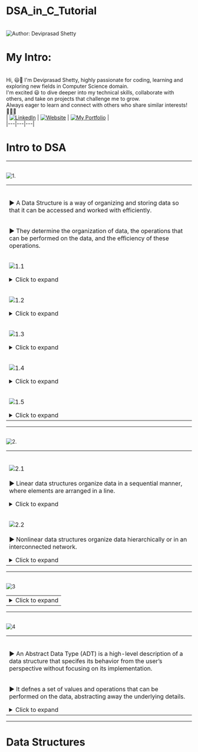 # DSA_in_C_Tutorial


<br> ![Author: Deviprasad Shetty](https://img.shields.io/badge/Author-Deviprasad%20Shetty-000000?style=for-the-badge&labelColor=white)
<br> 


# My Intro:
<br> Hi, 😃👋 I'm Deviprasad Shetty, highly passionate for coding, learning and exploring new fields in Computer Science domain. 
<br> I'm excited 😃 to dive deeper into my technical skills, collaborate with others, and take on projects that challenge me to grow. 
<br> Always eager to learn and connect with others who share similar interests! 🤗🧑‍💻
<br> 
| [![LinkedIn](https://img.shields.io/badge/LinkedIn-%230077B5?style=for-the-badge&logo=LinkedIn&logoColor=white)](https://linkedin.com/in/deviprasad-shetty-4bba49313) | [![Website](https://img.shields.io/badge/Website-indigo?style=for-the-badge&logo=About.me&logoColor=white)](https://yourwebsite.com/) | [![My Portfolio](https://img.shields.io/badge/My_Portfolio-000?style=for-the-badge&logo=GitHub&logoColor=white)](https://github.com/DeviprasadShetty9833/My_Portfolio)  |                      
|---|---|---|
<br> 


# Intro to DSA

---

<br> ![1.](https://img.shields.io/badge/_1]_-Overview%20of%20Data%20Structure-000080?style=for-the-badge&logo=C&logoColor=white)   

<table>
<tr><td>

<br> ▶️ A Data Structure is a way of organizing and storing data so that it can be accessed and worked with efficiently. 

<br> ▶️ They determine the organization of data, the operations that can be performed on the data, and the efficiency of these operations.

<br> ![1.1](https://img.shields.io/badge/_1.1_-Importance%20of%20Data%20Structures-000080?style=for-the-badge&logo=C&logoColor=white)   

<details>
  <summary>Click to expand</summary>

```html
 
1. Efficient Data Handling : Data structures allow for efficient organization and manipulation of data, enabling faster processing.

2. Optimized Resource Usage : Proper data structures reduce memory and processing requirements.

3. Problem Solving : Many computational problems are best addressed by choosing the appropriate data structure.

4. Real-World Applications :

   •  Databases use trees and hash tables for efcient indexing.

   •  Search engines rely on graphs for ranking and searching.

   •  Compilers use stacks to evaluate expressions and manage function calls.

```

</details> 


<br> ![1.2](https://img.shields.io/badge/_1.2_-Key_Components_of_Data_Structures-000080?style=for-the-badge&logo=C&logoColor=white)   

<details>
  <summary>Click to expand</summary>
  
```html

1. Data Organization: The arrangement of data in memory (e.g., continuous blocks in arrays).

2. Data Manipulation: Operations like insertion, deletion, and updating of data.

3. Access Mechanism: Determines how data can be retrieved and stored efciently.

```

</details> 

<br> ![1.3](https://img.shields.io/badge/_1.3_-Classifcation_of_Data_Structures-000080?style=for-the-badge&logo=C&logoColor=white)   

<details>
  <summary>Click to expand</summary>

<br> 🟠 Data structures can broadly be classifed into two categories:
  
```html

1. Primitive Data Structures
   • Basic data types that are directly operated upon by machine-level instructions.
   • Examples: Integers, Floats, Characters, Strings, and Boolean.

2. Non-Primitive Data Structures
   • More complex data structures built using primitive data types.
   • Examples:
      - Linear: Array, Stack, Queue, Linked List.
      - Nonlinear: Tree, Graph.

```

</details> 

<br> ![1.4](https://img.shields.io/badge/_1.4_-Types_of_Data_Structures-000080?style=for-the-badge&logo=C&logoColor=white)   

<details>
  <summary>Click to expand</summary>
  
```html

1. Linear Data Structures:
   • Data is arranged sequentially, and each element is connected to its previous and next element.
   • Examples: Arrays, Stacks, Queues, Linked Lists.

2. Nonlinear Data Structures:
   • Data is arranged in a hierarchical manner, with no strict sequence.
   • Examples: Trees, Graphs.

3. Static Data Structures:
   • Fixed size; memory is allocated at Compile-time.
   • Example: Array.

4. Dynamic Data Structures:
   • Flexible size; memory is allocated and deallocated at Runtime.
   • Example: Linked List.

```

</details> 

<br> ![1.5](https://img.shields.io/badge/_1.5_-Real_Life_Applications_of_Data_Structures-000080?style=for-the-badge&logo=C&logoColor=white)   

<details>
  <summary>Click to expand</summary>

<br> ▶️ A solid understanding of data structures is essential for designing efcient algorithms and writing optimized programs.

<br> ▶️ Selecting the right data structure for a given application is key to balancing speed, memory, and complexity. 

<br> ▶️ As computational demands grow, the choice and implementation of data structures become increasingly critical in developing scalable solutions.
  
```html

1. Arrays: Used in image processing, databases, and matrix manipulation.

2. Stacks: Used for managing function calls in programming and expression evaluation.

3. Queues: Implemented in scheduling systems (CPU scheduling, printers).

4. Linked Lists: Basis for dynamic memory allocation, such as in compilers and real-time systems.

5. Trees: Used in hierarchical databases, XML parsers, and fle systems.

6. Graphs: Essential for network routing, social media analytics, and web page ranking.

```

</details> 

</td></tr>
</table>

---

<br> ![2.](https://img.shields.io/badge/_2]_-Classifcation_of_Non_Primitive_Data_Structures-000080?style=for-the-badge&logo=C&logoColor=white)   

<table>
<tr><td>

<br> ![2.1](https://img.shields.io/badge/_2.1_-Linear_Data_Structures-000080?style=for-the-badge&logo=C&logoColor=white)   
<br> ▶️ Linear data structures organize data in a sequential manner, where elements are arranged in a line. 

<details>
  <summary>Click to expand</summary>

<br> 🟠 Key Characteristics:

```html
1. Elements are stored consecutively.

2. Traversal is straightforward (one-dimensional).

3. Fixed or variable size.

```

🟠 Examples:

<table>
<tr><td>

1. Array: A collection of elements stored in contiguous memory locations.

```html

Operations:

- Accessing: Constant time (using index).

- Searching: Linear search (O(n)) or binary search (O(log n) for sorted arrays).

- Insertion/Deletion: Expensive in terms of shifting elements.

Applications: Used in matrices, image processing, and database indexing.

```

2. Stack: A collection following the Last In, First Out (LIFO) principle. 

```html

Operations:

- Push: Insert an element.

- Pop: Remove the top element.

- Peek: View the top element.

Applications: Used in recursion, expression evaluation, and undo functionality.

```

3. Queue: A collection following the First In, First Out (FIFO) principle. 

```html

Types:

• Simple Queue.

• Circular Queue.

• Priority Queue.

• Deque (Double-Ended Queue).

Applications: Scheduling algorithms, resource sharing in operating systems.

```

4. Linked List: A collection of nodes, where each node contains data and a pointer to the next node.

```html

Types:

• Singly Linked List: Points only to the next node.

• Doubly Linked List: Points to both next and previous nodes.

• Circular Linked List: Last node points to the frst node.

Advantages: Dynamic size, efficient insertion/deletion.

Disadvantages: Higher memory usage due to pointers.

```

</td></tr>
</table>

</details> 

<br> ![2.2](https://img.shields.io/badge/_2.2_-Nonlinear_Data_Structures-000080?style=for-the-badge&logo=C&logoColor=white)   
<br> ▶️ Nonlinear data structures organize data hierarchically or in an interconnected network.

<details>
  <summary>Click to expand</summary>

<br> 🟠 Key Characteristics:

```html

1. Elements are not stored sequentially.

2. Provide efficient relationships between data.

```

🟠 Examples:

<table>
<tr><td>

1. Trees: A hierarchical structure consisting of nodes, with one root node and child nodes.

```html
  
Types:

• Binary Tree: Each node has at most two children.

• Binary Search Tree: Left child < root < right child.

• AVL Tree, Red-Black Tree: Balanced binary trees.

Applications: Used in databases, fle systems, and network routing.

```

2. Graphs: Consist of vertices (nodes) and edges (connections).

```html
  
Types:

• Directed vs. Undirected Graphs.

• Weighted vs. Unweighted Graphs.

• Cyclic vs. Acyclic Graphs.

Applications: Used in social networks, web page ranking, and shortest path algorithms.

```

</td></tr>
</table>

</details> 

</td></tr>
</table>

---

<br> ![3](https://img.shields.io/badge/_3]_-Operations_on_Data_Structures-000080?style=for-the-badge&logo=C&logoColor=white)

<table>
<tr><td>

<details>
  <summary>Click to expand</summary>
  
<br> 
  
```html

1. Insertion: Adding an element to the data structure.
   • Example: Adding a node to a linked list.

2. Deletion: Removing an element.
   • Example: Removing an element from a stack or queue.

3. Traversal: Accessing each element for processing.
   • Example: Iterating through an array or linked list.

4. Searching: Finding a particular element.
   • Example: Linear search or binary search in arrays.

5. Sorting: Arranging elements in a specifc order.
   • Example: Sorting an array using Bubble Sort or Quick Sort.

6. Merging: Combining two data structures into one.
   • Example: Merging two sorted arrays.

```

</details> 

</td></tr>
</table>

---

<br> ![4](https://img.shields.io/badge/_4]_-Abstract_Data_Type-000080?style=for-the-badge&logo=C&logoColor=white)

<table>
<tr><td>

<br> ▶️ An Abstract Data Type (ADT) is a high-level description of a data structure that specifes its behavior from the user’s perspective without focusing on its implementation. 

<br> ▶️ It defnes a set of values and operations that can be performed on the data, abstracting away the underlying details.

<details>
  <summary>Click to expand</summary>

<br> 🟠 Key Characteristics:

```html

1. Encapsulation: Combines data and the operations that manipulate the data into a single unit.

2. Abstraction: Emphasizes “what” operations the ADT can perform rather than “how” they are implemented.

3. Independence: Implementation can vary as long as the ADT behavior is preserved.

4. Focus on Functionality: Specifes operations, their inputs, outputs, and expected behavior, independent of programming language or system constraints.

```

<br> 🟠 Components:

```html

1. Domain (Data): The set of all possible values the ADT can hold.
   For example, In a stack, the domain includes all elements that can be stored in the stack.

2. Operations: The set of operations defned for the ADT.
   Each operation has:

• Name: What the operation is called.

• Input: Parameters or data required for the operation.

• Output: The result of the operation.

3. Properties: Rules or axioms that describe the behavior of the operations (e.g., in a queue, the frst element inserted is the frst to be removed).

``` 

<br> 🟠 Examples:

<table>
<tr><td>

1. List ADT:

```html

Domain: A finite sequence of elements.

Operations:

- Insert (add an element at a specific position).

- Delete (remove an element from a specific position).

- Traverse (access each element sequentially).

- Search (find an element in the list).

```

2. Stack ADT:

```html

Domain: A collection of elements where elements are added and removed in a Last In, First Out (LIFO) manner.

Operations:

- Push: Add an element to the top of the stack.

- Pop: Remove and return the top element.

- Peek/Top: Return the top element without removing it.

- IsEmpty: Check if the stack is empty.

```

3. Queue ADT:

```html

Domain: A collection of elements where elements are added at one end (rear) and removed from the other end (front), following a First In, First Out (FIFO) principle.

Operations:

- Enqueue: Add an element to the rear.

- Dequeue: Remove and return the front element.

- Peek/Front: Return the front element without removing it.

- IsEmpty: Check if the queue is empty.

```

4. Deque (Double-Ended Queue) ADT:

```html

Domain: A collection of elements where elements can be added or removed from both ends.

Operations:

- InsertFront, InsertRear.

- DeleteFront, DeleteRear.

- PeekFront, PeekRear.

```

5. Priority Queue ADT:

```html

Domain: A collection of elements with associated priorities.

Operations:

- Insert: Add an element with a priority.

- RemoveHighestPriority: Remove the element with the highest priority.

```

6. Set ADT:

```html

Domain: A collection of unique elements.

Operations:

- Insert: Add an element to the set.

- Remove: Delete an element from the set.

- Union: Combine two sets.

- Intersection: Find common elements in two sets.

- Difference: Find elements present in one set but not the other.

```

</td></tr>
</table>

<br> 🟠 Properties of ADTs:

```html

1. Abstract Interface: The ADT specifes what the operations do, not how they are implemented.

2. Independence from Implementation: The ADT does not restrict how the data is stored or manipulated internally.

3. Platform-Independent: The same ADT can be implemented diferently on various platforms or programming languages.

4. Reusability: ADTs provide a reusable interface that can be applied to various contexts.

```

<br> 🟠 Benefts of Using ADTs:

```html

1. Encapsulation: Encapsulates data and operations, allowing developers to work with high-level abstractions.

2. Modularity:Promotes separation between implementation and usage, making code easier to understand and maintain.

3. Flexibility:Multiple implementations can coexist for the same ADT, allowing optimization for diferent use cases.

4. Ease of Use:Users only need to understand the ADT’s operations, not its implementation.

```

|  |  |  |
|---|---|---|
| **Aspect** | **ADT (Abstract Data Type)** | **Data Structure** |
| **Defnition** | Abstract model specifying behavior. | Concrete implementation of organizing data. |
| **Focus** | Focuses on what operations can be performed. | Focuses on how operations are implemented. |
| **Implementation** | Independent of programming language and system. | Specifc to programming language and platform. |
| **Abstraction Level** | High-level concept abstracting implementation details. | Low-level representation in memory. |
| **Reusability** | Reusable across various implementations. | May not always be reusable without modifcation. |
| **User Interaction** | Users interact with the operations defned by the ADT. | Users interact with the actual implementation. |
| **Examples** | Stack, Queue, Set, List. | Array, Linked List, Hash Table, Tree. |
|  |  |  |

</details>

</td></tr>
</table>

---

# Data Structures 
